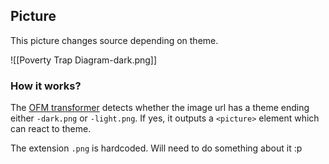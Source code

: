 ## Picture

This picture changes source depending on theme.

![[Poverty Trap Diagram-dark.png]]

### How it works?

The [OFM transformer](https://github.com/flyingcakes85/quartz-image-theme/commit/3c442c93ef4113881c91dc0f64f615d115732244) detects whether the image url has a theme ending either `-dark.png` or `-light.png`. If yes, it outputs a `<picture>` element which can react to theme.

The extension `.png` is hardcoded. Will need to do something about it :p
